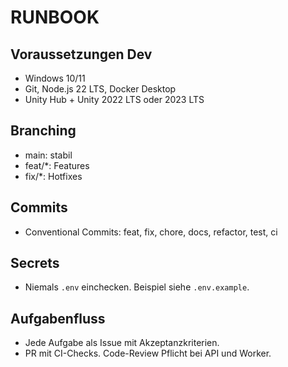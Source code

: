 # RUNBOOK

## Voraussetzungen Dev
- Windows 10/11
- Git, Node.js 22 LTS, Docker Desktop
- Unity Hub + Unity 2022 LTS oder 2023 LTS

## Branching
- main: stabil
- feat/*: Features
- fix/*: Hotfixes

## Commits
- Conventional Commits: feat, fix, chore, docs, refactor, test, ci

## Secrets
- Niemals `.env` einchecken. Beispiel siehe `.env.example`.

## Aufgabenfluss
- Jede Aufgabe als Issue mit Akzeptanzkriterien.
- PR mit CI-Checks. Code-Review Pflicht bei API und Worker.
